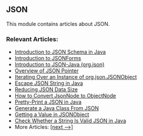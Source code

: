 ## JSON

This module contains articles about JSON.

### Relevant Articles:
- [Introduction to JSON Schema in Java](https://www.baeldung.com/introduction-to-json-schema-in-java)
- [Introduction to JSONForms](https://www.baeldung.com/introduction-to-jsonforms)
- [Introduction to JSON-Java (org.json)](https://www.baeldung.com/java-org-json)
- [Overview of JSON Pointer](https://www.baeldung.com/json-pointer)
- [Iterating Over an Instance of org.json.JSONObject](https://www.baeldung.com/jsonobject-iteration)
- [Escape JSON String in Java](https://www.baeldung.com/java-json-escaping)
- [Reducing JSON Data Size](https://www.baeldung.com/json-reduce-data-size)
- [How to Convert JsonNode to ObjectNode](https://www.baeldung.com/java-jackson-jsonnode-objectnode)
- [Pretty-Print a JSON in Java](https://www.baeldung.com/java-json-pretty-print)
- [Generate a Java Class From JSON](https://www.baeldung.com/java-generate-class-from-json)
- [Getting a Value in JSONObject](https://www.baeldung.com/java-jsonobject-get-value)
- [Check Whether a String Is Valid JSON in Java](https://www.baeldung.com/java-validate-json-string)
- More Articles: [[next -->]](../json-2)
